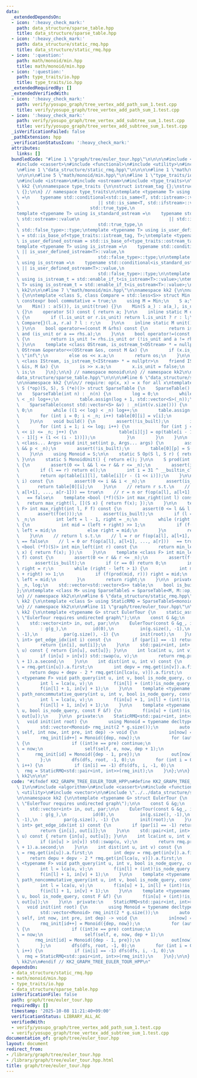 ```yaml
---
data:
  _extendedDependsOn:
  - icon: ':heavy_check_mark:'
    path: data_structure/sparse_table.hpp
    title: data_structure/sparse_table.hpp
  - icon: ':heavy_check_mark:'
    path: data_structure/static_rmq.hpp
    title: data_structure/static_rmq.hpp
  - icon: ':question:'
    path: math/monoid/min.hpp
    title: math/monoid/min.hpp
  - icon: ':question:'
    path: type_traits/io.hpp
    title: type_traits/io.hpp
  _extendedRequiredBy: []
  _extendedVerifiedWith:
  - icon: ':heavy_check_mark:'
    path: verify/yosupo_graph/tree_vertex_add_path_sum_1.test.cpp
    title: verify/yosupo_graph/tree_vertex_add_path_sum_1.test.cpp
  - icon: ':heavy_check_mark:'
    path: verify/yosupo_graph/tree_vertex_add_subtree_sum_1.test.cpp
    title: verify/yosupo_graph/tree_vertex_add_subtree_sum_1.test.cpp
  _isVerificationFailed: false
  _pathExtension: hpp
  _verificationStatusIcon: ':heavy_check_mark:'
  attributes:
    links: []
  bundledCode: "#line 1 \"graph/tree/euler_tour.hpp\"\n\n\n\n#include <algorithm>\n\
    #include <cassert>\n#include <functional>\n#include <utility>\n#include <vector>\n\
    \n#line 1 \"data_structure/static_rmq.hpp\"\n\n\n\n#line 1 \"math/monoid/min.hpp\"\
    \n\n\n\n#line 5 \"math/monoid/min.hpp\"\n\n#line 1 \"type_traits/io.hpp\"\n\n\n\
    \n#include <istream>\n#include <ostream>\n#include <type_traits>\n\nnamespace\
    \ kk2 {\n\nnamespace type_traits {\n\nstruct istream_tag {};\nstruct ostream_tag\
    \ {};\n\n} // namespace type_traits\n\ntemplate <typename T> using is_standard_istream\
    \ =\n    typename std::conditional<std::is_same<T, std::istream>::value\n    \
    \                              || std::is_same<T, std::ifstream>::value,\n   \
    \                           std::true_type,\n                              std::false_type>::type;\n\
    template <typename T> using is_standard_ostream =\n    typename std::conditional<std::is_same<T,\
    \ std::ostream>::value\n                                  || std::is_same<T, std::ofstream>::value,\n\
    \                              std::true_type,\n                             \
    \ std::false_type>::type;\ntemplate <typename T> using is_user_defined_istream\
    \ = std::is_base_of<type_traits::istream_tag, T>;\ntemplate <typename T> using\
    \ is_user_defined_ostream = std::is_base_of<type_traits::ostream_tag, T>;\n\n\
    template <typename T> using is_istream =\n    typename std::conditional<is_standard_istream<T>::value\
    \ || is_user_defined_istream<T>::value,\n                              std::true_type,\n\
    \                              std::false_type>::type;\n\ntemplate <typename T>\
    \ using is_ostream =\n    typename std::conditional<is_standard_ostream<T>::value\
    \ || is_user_defined_ostream<T>::value,\n                              std::true_type,\n\
    \                              std::false_type>::type;\n\ntemplate <typename T>\
    \ using is_istream_t = std::enable_if_t<is_istream<T>::value>;\ntemplate <typename\
    \ T> using is_ostream_t = std::enable_if_t<is_ostream<T>::value>;\n\n} // namespace\
    \ kk2\n\n\n#line 7 \"math/monoid/min.hpp\"\n\nnamespace kk2 {\n\nnamespace monoid\
    \ {\n\ntemplate <class S, class Compare = std::less<S>> struct Min {\n    static\
    \ constexpr bool commutative = true;\n    using M = Min;\n    S a;\n    bool is_unit;\n\
    \n    Min() : a(S()), is_unit(true) {}\n    Min(S a_) : a(a_), is_unit(false)\
    \ {}\n    operator S() const { return a; }\n\n    inline static M op(M l, M r)\
    \ {\n        if (l.is_unit or r.is_unit) return l.is_unit ? r : l;\n        return\
    \ Compare{}(l.a, r.a) ? l : r;\n    }\n\n    inline static M unit() { return M();\
    \ }\n\n    bool operator==(const M &rhs) const {\n        return is_unit == rhs.is_unit\
    \ and (is_unit or a == rhs.a);\n    }\n\n    bool operator!=(const M &rhs) const\
    \ {\n        return is_unit != rhs.is_unit or (!is_unit and a != rhs.a);\n   \
    \ }\n\n    template <class OStream, is_ostream_t<OStream> * = nullptr>\n    friend\
    \ OStream &operator<<(OStream &os, const M &x) {\n        if (x.is_unit) os <<\
    \ \"inf\";\n        else os << x.a;\n        return os;\n    }\n\n    template\
    \ <class IStream, is_istream_t<IStream> * = nullptr>\n    friend IStream &operator>>(IStream\
    \ &is, M &x) {\n        is >> x.a;\n        x.is_unit = false;\n        return\
    \ is;\n    }\n};\n\n} // namespace monoid\n\n} // namespace kk2\n\n\n#line 1 \"\
    data_structure/sparse_table.hpp\"\n\n\n\n#line 6 \"data_structure/sparse_table.hpp\"\
    \n\nnamespace kk2 {\n\n// require: op(x, x) = x for all x\ntemplate <class S,\
    \ S (*op)(S, S), S (*e)()> struct SparseTable {\n    SparseTable() = default;\n\
    \n    SparseTable(int n) : _n(n) {\n        log = 0;\n        while ((1 << log)\
    \ < _n) log++;\n        table.assign(log + 1, std::vector<S>(_n));\n    }\n\n\
    \    SparseTable(const std::vector<S> &v) : _n(int(v.size())) {\n        log =\
    \ 0;\n        while ((1 << log) < _n) log++;\n        table.assign(log + 1, std::vector<S>(_n));\n\
    \        for (int i = 0; i < _n; i++) table[0][i] = v[i];\n        build();\n\
    \    }\n\n    void build() {\n        assert(!is_built);\n        is_built = true;\n\
    \        for (int i = 1; i <= log; i++) {\n            for (int j = 0; j + (1\
    \ << i) <= _n; j++) {\n                table[i][j] = op(table[i - 1][j], table[i\
    \ - 1][j + (1 << (i - 1))]);\n            }\n        }\n    }\n\n    template\
    \ <class... Args> void init_set(int p, Args... args) {\n        assert(0 <= p\
    \ && p < _n);\n        assert(!is_built);\n        table[0][p] = S(args...);\n\
    \    }\n\n    using Monoid = S;\n\n    static S Op(S l, S r) { return op(l, r);\
    \ }\n\n    static S MonoidUnit() { return e(); }\n\n    S prod(int l, int r) const\
    \ {\n        assert(0 <= l && l <= r && r <= _n);\n        assert(is_built);\n\
    \        if (l == r) return e();\n        int i = 31 ^ __builtin_clz(r - l);\n\
    \        return op(table[i][l], table[i][r - (1 << i)]);\n    }\n\n    S get(int\
    \ i) const {\n        assert(0 <= i && i < _n);\n        assert(is_built);\n \
    \       return table[0][i];\n    }\n\n    // return r s.t.\n    // r = l or f(op(a[l],\
    \ a[l+1], ..., a[r-1])) == true\n    // r = n or f(op(a[l], a[l+1], ..., a[r]))\
    \   == false\n    template <bool (*f)(S)> int max_right(int l) const {\n     \
    \   return max_right(l, [](S x) { return f(x); });\n    }\n\n    template <class\
    \ F> int max_right(int l, F f) const {\n        assert(0 <= l && l <= _n);\n \
    \       assert(f(e()));\n        assert(is_built);\n        if (l == _n) return\
    \ _n;\n        int left = l - 1, right = _n;\n        while (right - left > 1)\
    \ {\n            int mid = (left + right) >> 1;\n            if (f(prod(l, mid)))\
    \ left = mid;\n            else right = mid;\n        }\n        return right;\n\
    \    }\n\n    // return l s.t.\n    // l = r or f(op(a[l], a[l+1], ..., a[r-1]))\
    \ == false\n    // l = 0 or f(op(a[l], a[l+1], ..., a[r]))   == true\n    template\
    \ <bool (*f)(S)> int min_left(int r) const {\n        return min_left(r, [](S\
    \ x) { return f(x); });\n    }\n\n    template <class F> int min_left(int r, F\
    \ f) const {\n        assert(0 <= r && r <= _n);\n        assert(f(e()));\n  \
    \      assert(is_built);\n        if (r == 0) return 0;\n        int left = -1,\
    \ right = r;\n        while (right - left > 1) {\n            int mid = (left\
    \ + right) >> 1;\n            if (f(prod(mid, r))) right = mid;\n            else\
    \ left = mid;\n        }\n        return right;\n    }\n\n  private:\n    int\
    \ _n, log;\n    std::vector<std::vector<S>> table;\n    bool is_built = false;\n\
    };\n\ntemplate <class M> using SparseTableS = SparseTable<M, M::op, M::unit>;\n\
    \n} // namespace kk2\n\n\n#line 6 \"data_structure/static_rmq.hpp\"\n\nnamespace\
    \ kk2 {\n\ntemplate <class S> using StaticRMQ = SparseTableS<monoid::Min<S>>;\n\
    \n} // namespace kk2\n\n\n#line 11 \"graph/tree/euler_tour.hpp\"\n\nnamespace\
    \ kk2 {\n\ntemplate <typename G> struct EulerTour {\n    static_assert(!G::directed,\
    \ \"EulerTour requires undirected graph\");\n\n    const G &g;\n    int id;\n\
    \    std::vector<int> in, out, par;\n\n    EulerTour(const G &g_, int root = 0)\n\
    \        : g(g_),\n          id(0),\n          in(g.size(), -1),\n          out(g.size(),\
    \ -1),\n          par(g.size(), -1) {\n        init(root);\n    }\n\n    std::pair<int,\
    \ int> get_edge_idx(int i) const {\n        if (par[i] == -1) return {-1, -1};\n\
    \        return {in[i], out[i]};\n    }\n\n    std::pair<int, int> get_node_idx(int\
    \ u) const { return {in[u], out[u]}; }\n\n    int lca(int u, int v) const {\n\
    \        if (in[u] > in[v]) std::swap(u, v);\n        return rmq.prod(in[u], in[v]\
    \ + 1).a.second;\n    }\n\n    int dist(int u, int v) const {\n        int depu\
    \ = rmq.get(in[u]).a.first;\n        int depv = rmq.get(in[v]).a.first;\n    \
    \    return depu + depv - 2 * rmq.get(in[lca(u, v)]).a.first;\n    }\n\n    template\
    \ <typename F> void path_query(int u, int v, bool is_node_query, const F &f) {\n\
    \        int l = lca(u, v);\n        f(in[l] + (int)!is_node_query, in[u] + 1);\n\
    \        f(in[l] + 1, in[v] + 1);\n    }\n\n    template <typename F>\n    void\
    \ path_noncommutative_query(int u, int v, bool is_node_query, const F &f) {\n\
    \        int l = lca(u, v);\n        f(in[u] + 1, in[l] + (int)!is_node_query);\n\
    \        f(in[l] + 1, in[v] + 1);\n    }\n\n    template <typename F> void subtree_query(int\
    \ u, bool is_node_query, const F &f) {\n        f(in[u] + (int)!is_node_query,\
    \ out[u]);\n    }\n\n  private:\n    StaticRMQ<std::pair<int, int>> rmq;\n\n \
    \   void init(int root) {\n        using Monoid = typename decltype(rmq)::Monoid;\n\
    \        std::vector<Monoid> rmq_init(2 * g.size());\n        auto dfs = [&](auto\
    \ self, int now, int pre, int dep) -> void {\n            in[now] = id;\n    \
    \        rmq_init[id++] = Monoid({dep, now});\n            for (auto &&e : g[now])\
    \ {\n                if ((int)e == pre) continue;\n                par[(int)e]\
    \ = now;\n                self(self, e, now, dep + 1);\n            }\n      \
    \      rmq_init[id] = Monoid({dep - 1, pre});\n            out[now] = id++;\n\
    \        };\n        dfs(dfs, root, -1, 0);\n        for (int i = 0; i < (int)g.size();\
    \ i++) {\n            if (in[i] == -1) dfs(dfs, i, -1, 0);\n        }\n      \
    \  rmq = StaticRMQ<std::pair<int, int>>(rmq_init);\n    }\n};\n\n} // namespace\
    \ kk2\n\n\n"
  code: "#ifndef KK2_GRAPH_TREE_EULER_TOUR_HPP\n#define KK2_GRAPH_TREE_EULER_TOUR_HPP\
    \ 1\n\n#include <algorithm>\n#include <cassert>\n#include <functional>\n#include\
    \ <utility>\n#include <vector>\n\n#include \"../../data_structure/static_rmq.hpp\"\
    \n\nnamespace kk2 {\n\ntemplate <typename G> struct EulerTour {\n    static_assert(!G::directed,\
    \ \"EulerTour requires undirected graph\");\n\n    const G &g;\n    int id;\n\
    \    std::vector<int> in, out, par;\n\n    EulerTour(const G &g_, int root = 0)\n\
    \        : g(g_),\n          id(0),\n          in(g.size(), -1),\n          out(g.size(),\
    \ -1),\n          par(g.size(), -1) {\n        init(root);\n    }\n\n    std::pair<int,\
    \ int> get_edge_idx(int i) const {\n        if (par[i] == -1) return {-1, -1};\n\
    \        return {in[i], out[i]};\n    }\n\n    std::pair<int, int> get_node_idx(int\
    \ u) const { return {in[u], out[u]}; }\n\n    int lca(int u, int v) const {\n\
    \        if (in[u] > in[v]) std::swap(u, v);\n        return rmq.prod(in[u], in[v]\
    \ + 1).a.second;\n    }\n\n    int dist(int u, int v) const {\n        int depu\
    \ = rmq.get(in[u]).a.first;\n        int depv = rmq.get(in[v]).a.first;\n    \
    \    return depu + depv - 2 * rmq.get(in[lca(u, v)]).a.first;\n    }\n\n    template\
    \ <typename F> void path_query(int u, int v, bool is_node_query, const F &f) {\n\
    \        int l = lca(u, v);\n        f(in[l] + (int)!is_node_query, in[u] + 1);\n\
    \        f(in[l] + 1, in[v] + 1);\n    }\n\n    template <typename F>\n    void\
    \ path_noncommutative_query(int u, int v, bool is_node_query, const F &f) {\n\
    \        int l = lca(u, v);\n        f(in[u] + 1, in[l] + (int)!is_node_query);\n\
    \        f(in[l] + 1, in[v] + 1);\n    }\n\n    template <typename F> void subtree_query(int\
    \ u, bool is_node_query, const F &f) {\n        f(in[u] + (int)!is_node_query,\
    \ out[u]);\n    }\n\n  private:\n    StaticRMQ<std::pair<int, int>> rmq;\n\n \
    \   void init(int root) {\n        using Monoid = typename decltype(rmq)::Monoid;\n\
    \        std::vector<Monoid> rmq_init(2 * g.size());\n        auto dfs = [&](auto\
    \ self, int now, int pre, int dep) -> void {\n            in[now] = id;\n    \
    \        rmq_init[id++] = Monoid({dep, now});\n            for (auto &&e : g[now])\
    \ {\n                if ((int)e == pre) continue;\n                par[(int)e]\
    \ = now;\n                self(self, e, now, dep + 1);\n            }\n      \
    \      rmq_init[id] = Monoid({dep - 1, pre});\n            out[now] = id++;\n\
    \        };\n        dfs(dfs, root, -1, 0);\n        for (int i = 0; i < (int)g.size();\
    \ i++) {\n            if (in[i] == -1) dfs(dfs, i, -1, 0);\n        }\n      \
    \  rmq = StaticRMQ<std::pair<int, int>>(rmq_init);\n    }\n};\n\n} // namespace\
    \ kk2\n\n#endif // KK2_GRAPH_TREE_EULER_TOUR_HPP\n"
  dependsOn:
  - data_structure/static_rmq.hpp
  - math/monoid/min.hpp
  - type_traits/io.hpp
  - data_structure/sparse_table.hpp
  isVerificationFile: false
  path: graph/tree/euler_tour.hpp
  requiredBy: []
  timestamp: '2025-10-08 11:21:40+09:00'
  verificationStatus: LIBRARY_ALL_AC
  verifiedWith:
  - verify/yosupo_graph/tree_vertex_add_path_sum_1.test.cpp
  - verify/yosupo_graph/tree_vertex_add_subtree_sum_1.test.cpp
documentation_of: graph/tree/euler_tour.hpp
layout: document
redirect_from:
- /library/graph/tree/euler_tour.hpp
- /library/graph/tree/euler_tour.hpp.html
title: graph/tree/euler_tour.hpp
---
```

